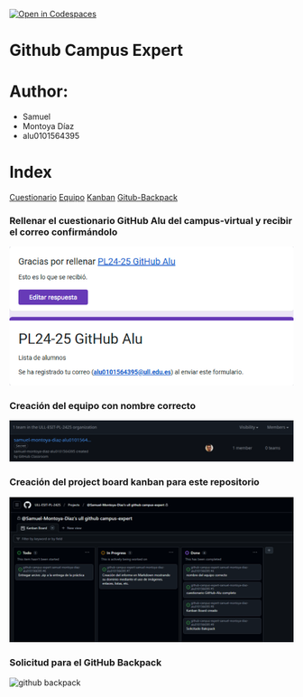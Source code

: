 [![Open in Codespaces](https://classroom.github.com/assets/launch-codespace-2972f46106e565e64193e422d61a12cf1da4916b45550586e14ef0a7c637dd04.svg)](https://classroom.github.com/open-in-codespaces?assignment_repo_id=17907297)
# Github Campus Expert 

# Author:
- Samuel 
- Montoya Díaz 
- alu0101564395

# Index
[Cuestionario](#Rellenar-el-cuestionario-GitHub-Alu-del-campus-virtual-y-recibir-el-correo-confirmándolo)
[Equipo](#Creacion-del-equipo-con-nombre-correcto)
[Kanban](#Creación-del-project-board-kanban-para-este-repositorio)
[Gitub-Backpack](#Solicitud-para-el-GitHub-Backpack)

### Rellenar el cuestionario GitHub Alu del campus-virtual y recibir el correo confirmándolo

![correo de confirmacion del cuestionario](docs/Correo.png)

### Creación del equipo con nombre correcto

![equipo](docs/Equipo.png)

### Creación del project board kanban para este repositorio

![project board kanban](docs/Kanban_Board.png)

### Solicitud para el GitHub Backpack

![github backpack](docs/backpack.png)
